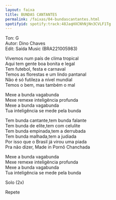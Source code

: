 ```yaml
---
layout: faixa
title: BUNDAS CANTANTES
permalink: /faixas/04-bundascantantes.html
spotifyid: spotify:track:48JaqHXCNhNjNn3CVLF1Tg
---
```

  
<p>Ton: G 
<br>
Autor: Dino Chaves
<br>
Edit: Saída Music (BRA221005983)</p>
 
<p>Vivemos num país de clima tropical
<br>
Aqui tem gente boa bonita e legal
<br>
Tem futebol, festa e carnaval
<br>
Temos as florestas e um lindo pantanal
<br>
Não é só futileza a nível mundial
<br>
Temos o bem, mas também o mal</p>
 
<p>Mexe a bunda vagabunda
<br>
Mexe remexe inteligência profunda
<br>
Mexe a bunda vagabunda
<br>
Tua inteligência se mede pela bunda</p>
 
<p>Tem bunda cantante,tem bunda falante
<br>
Tem bunda de elite,tem com celulite
<br>
Tem bunda empinada,tem a derrubada
<br>
Tem bunda malhada,tem a judiada
<br>
Por isso que o Brasil já virou uma piada
<br>
Pra não dizer, Made in Pornô Chanchada</p>
 
<p>Mexe a bunda vagabunda
<br>
Mexe remexe inteligência profunda
<br>
Mexe a bunda vagabunda
<br>
Tua inteligência se mede pela bunda</p>
 
Solo (2x)
 
Repete